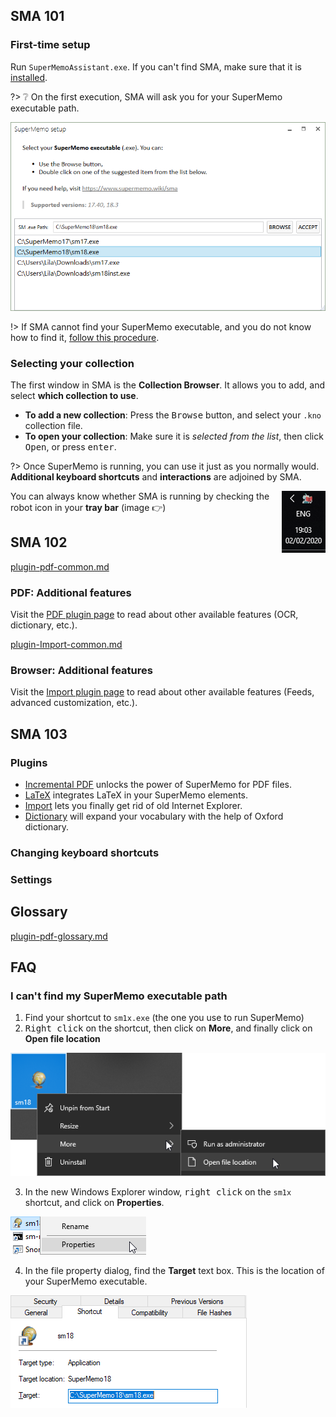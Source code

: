 ## SMA 101

### First-time setup

Run `SuperMemoAssistant.exe`. If you can't find SMA, make sure that it is [installed](qs-installation).

?> ❔ On the first execution, SMA will ask you for your SuperMemo executable path.

![](content/images/qs-using-sma/setup-sm-exe.png)

!> If SMA cannot find your SuperMemo executable, and you do not know how to find it, [follow this procedure](#i-can39t-find-my-supermemo-executable-path).

### Selecting your collection

The first window in SMA is the **Collection Browser**. It allows you to add, and select **which collection to use**.

- **To add a new collection**: Press the <kbd>Browse</kbd> button, and select your `.kno` collection file.
- **To open your collection**: Make sure it is *selected from the list*, then click <kbd>Open</kbd>, or press <kbd>enter</kbd>.

?> Once SuperMemo is running, you can use it just as you normally would. **Additional keyboard shortcuts** and **interactions** are adjoined by SMA.

<img src="content/images/qs-using-sma/sma-tray-icon.png" align="right" alt="SMA tray icon" />

You can always know whether SMA is running by checking the robot icon in your **tray bar** (image 👉)

## SMA 102

<!-- PDF -->

[plugin-pdf-common.md](plugin-pdf-common.md ':include')

### PDF: Additional features

Visit the [PDF plugin page](plugin-pdf) to read about other available features (OCR, dictionary, etc.).

<!-- Import -->

[plugin-Import-common.md](plugin-Import-common.md ':include')

### Browser: Additional features

Visit the [Import plugin page](plugin-import) to read about other available features (Feeds, advanced customization, etc.).

## SMA 103

### Plugins

- [Incremental PDF](plugin-pdf.md) unlocks the power of SuperMemo for PDF files.
- [LaTeX](plugin-LaTeX.md) integrates LaTeX in your SuperMemo elements.
- [Import](plugin-Import.md) lets you finally get rid of old Internet Explorer.
- [Dictionary](plugin-Dictionary.md) will expand your vocabulary with the help of Oxford dictionary.

### Changing keyboard shortcuts

### Settings

## Glossary

[plugin-pdf-glossary.md](plugin-pdf-glossary.md ':include')

## FAQ

### I can't find my SuperMemo executable path

1. Find your shortcut to `sm1x.exe` (the one you use to run SuperMemo)
2. <kbd>Right click</kbd> on the shortcut, then click on **More**, and finally click on **Open file location**

![](content/images/qs-using-sma/finding-sm-exe-path-shortcut-open-file-location.png)

3. In the new Windows Explorer window, <kbd>right click</kbd> on the `sm1x` shortcut, and click on **Properties**.

![](content/images/qs-using-sma/finding-sm-exe-path-shortcut-open-file-properties.png)

4. In the file property dialog, find the **Target** text box. This is the location of your SuperMemo executable.

![](content/images/qs-using-sma/finding-sm-exe-path-shortcut-file-properties.png)